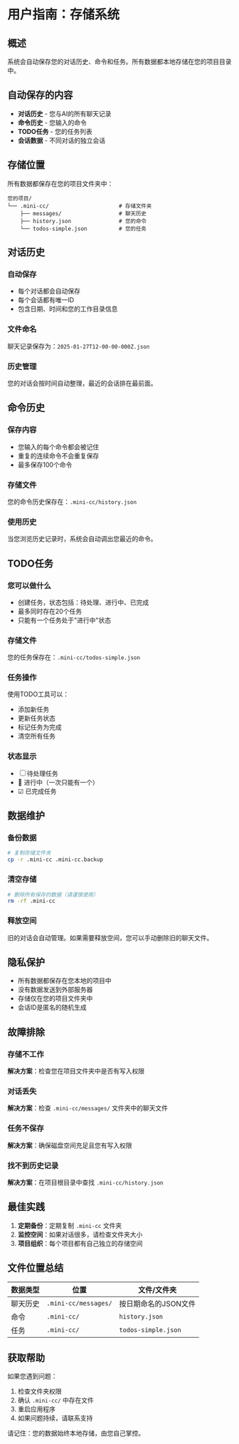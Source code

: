 # 用户指南：存储系统

## 概述

系统会自动保存您的对话历史、命令和任务。所有数据都本地存储在您的项目目录中。

## 自动保存的内容

- **对话历史** - 您与AI的所有聊天记录
- **命令历史** - 您输入的命令
- **TODO任务** - 您的任务列表
- **会话数据** - 不同对话的独立会话

## 存储位置

所有数据都保存在您的项目文件夹中：

```
您的项目/
└── .mini-cc/                      # 存储文件夹
    ├── messages/                  # 聊天历史
    ├── history.json               # 您的命令
    └── todos-simple.json          # 您的任务
```

## 对话历史

### 自动保存
- 每个对话都会自动保存
- 每个会话都有唯一ID
- 包含日期、时间和您的工作目录信息

### 文件命名
聊天记录保存为：`2025-01-27T12-00-00-000Z.json`

### 历史管理
您的对话会按时间自动整理，最近的会话排在最前面。

## 命令历史

### 保存内容
- 您输入的每个命令都会被记住
- 重复的连续命令不会重复保存
- 最多保存100个命令

### 存储文件
您的命令历史保存在：`.mini-cc/history.json`

### 使用历史
当您浏览历史记录时，系统会自动调出您最近的命令。

## TODO任务

### 您可以做什么
- 创建任务，状态包括：待处理、进行中、已完成
- 最多同时存在20个任务
- 只能有一个任务处于"进行中"状态

### 存储文件
您的任务保存在：`.mini-cc/todos-simple.json`

### 任务操作
使用TODO工具可以：
- 添加新任务
- 更新任务状态
- 标记任务为完成
- 清空所有任务

### 状态显示
- ☐ 待处理任务
- 🔄 进行中（一次只能有一个）
- ☑ 已完成任务

## 数据维护

### 备份数据
```bash
# 复制存储文件夹
cp -r .mini-cc .mini-cc.backup
```

### 清空存储
```bash
# 删除所有保存的数据（请谨慎使用）
rm -rf .mini-cc
```

### 释放空间
旧的对话会自动管理。如果需要释放空间，您可以手动删除旧的聊天文件。

## 隐私保护

- 所有数据都保存在您本地的项目中
- 没有数据发送到外部服务器
- 存储仅在您的项目文件夹中
- 会话ID是匿名的随机生成

## 故障排除

### 存储不工作
**解决方案**：检查您在项目文件夹中是否有写入权限

### 对话丢失
**解决方案**：检查 `.mini-cc/messages/` 文件夹中的聊天文件

### 任务不保存
**解决方案**：确保磁盘空间充足且您有写入权限

### 找不到历史记录
**解决方案**：在项目根目录中查找 `.mini-cc/history.json`

## 最佳实践

1. **定期备份**：定期复制 `.mini-cc` 文件夹
2. **监控空间**：如果对话很多，请检查文件夹大小
3. **项目组织**：每个项目都有自己独立的存储空间

## 文件位置总结

| 数据类型 | 位置 | 文件/文件夹 |
|----------|------|-------------|
| 聊天历史 | `.mini-cc/messages/` | 按日期命名的JSON文件 |
| 命令 | `.mini-cc/` | `history.json` |
| 任务 | `.mini-cc/` | `todos-simple.json` |

## 获取帮助

如果您遇到问题：
1. 检查文件夹权限
2. 确认 `.mini-cc/` 中存在文件
3. 重启应用程序
4. 如果问题持续，请联系支持

请记住：您的数据始终本地存储，由您自己掌控。
